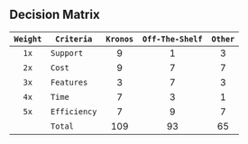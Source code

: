 ## Decision Matrix

| `Weight` | `Criteria`   | `Kronos` | `Off-The-Shelf` | `Other` |
| :------: | ------------ | :------: | :-------------: | :-----: |
|   `1x`   | `Support`    |    9     |        1        |    3    |
|   `2x`   | `Cost`       |    9     |        7        |    7    |
|   `3x`   | `Features`   |    3     |        7        |    3    |
|   `4x`   | `Time`       |    7     |        3        |    1    |
|   `5x`   | `Efficiency` |    7     |        9        |    7    |
|          | `Total`      |   109    |       93        |   65    |
